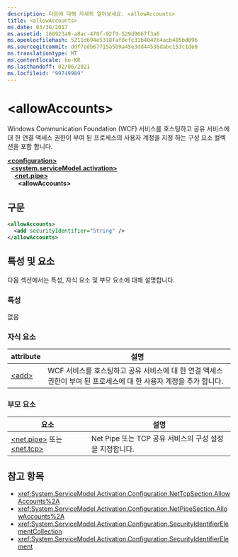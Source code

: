 ```yaml
---
description: 다음에 대해 자세히 알아보세요. <allowAccounts>
title: <allowAccounts>
ms.date: 03/30/2017
ms.assetid: 166923a9-a8ac-478f-92f9-529d9667f3a6
ms.openlocfilehash: 5211d694e5318faf0cfc31b404764acb405bd096
ms.sourcegitcommit: ddf7edb67715a5b9a45e3dd44536dabc153c1de0
ms.translationtype: MT
ms.contentlocale: ko-KR
ms.lasthandoff: 02/06/2021
ms.locfileid: "99749989"
---
```

# \<allowAccounts>

Windows Communication Foundation (WCF) 서비스를 호스팅하고 공유 서비스에 대 한 연결 액세스 권한이 부여 된 프로세스의 사용자 계정을 지정 하는 구성 요소 컬렉션을 포함 합니다.  
  
[**\<configuration>**](../configuration-element.md)\
&nbsp;&nbsp;[**\<system.serviceModel.activation>**](system-servicemodel-activation.md)\
&nbsp;&nbsp;&nbsp;&nbsp;[**\<net.pipe>**](net-pipe.md)\
&nbsp;&nbsp;&nbsp;&nbsp;&nbsp;&nbsp;**\<allowAccounts>**  
  
## <a name="syntax"></a>구문  
  
```xml  
<allowAccounts>
  <add securityIdentifier="String" />
</allowAccounts>
```  
  
## <a name="attributes-and-elements"></a>특성 및 요소  

 다음 섹션에서는 특성, 자식 요소 및 부모 요소에 대해 설명합니다.  
  
### <a name="attributes"></a>특성  

 없음  
  
### <a name="child-elements"></a>자식 요소  
  
|attribute|설명|  
|---------------|-----------------|  
|[\<add>](add-of-allowaccounts.md)|WCF 서비스를 호스팅하고 공유 서비스에 대 한 연결 액세스 권한이 부여 된 프로세스에 대 한 사용자 계정을 추가 합니다.|  
  
### <a name="parent-elements"></a>부모 요소  
  
|요소|설명|  
|-------------|-----------------|  
|[\<net.pipe>](net-pipe.md) 또는 [\<net.tcp>](net-tcp.md)|Net Pipe 또는 TCP 공유 서비스의 구성 설정을 지정합니다.|  
  
## <a name="see-also"></a>참고 항목

- <xref:System.ServiceModel.Activation.Configuration.NetTcpSection.AllowAccounts%2A>
- <xref:System.ServiceModel.Activation.Configuration.NetPipeSection.AllowAccounts%2A>
- <xref:System.ServiceModel.Activation.Configuration.SecurityIdentifierElementCollection>
- <xref:System.ServiceModel.Activation.Configuration.SecurityIdentifierElement>
